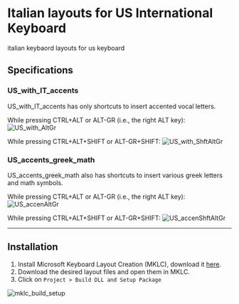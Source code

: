 # Italian layouts for US International Keyboard

italian keybaord layouts for us keyboard


## Specifications

### US_with_IT_accents

US_with_IT_accents has only shortcuts to insert accented vocal letters.

While pressing CTRL+ALT or ALT-GR (i.e., the right ALT key):
![US_with_AltGr](https://github.com/MBonalumi/italian-keyboard-layout-for-us-intl-keyboard/assets/61749282/5c786e2e-5290-47e3-8305-5118b0f1ff7c)

While pressing CTRL+ALT+SHIFT or ALT-GR+SHIFT:
![US_with_ShftAltGr](https://github.com/MBonalumi/italian-keyboard-layout-for-us-intl-keyboard/assets/61749282/64851b9b-dba3-4ac9-a87b-dbb04fa3e5c8)


### US_accents_greek_math

US_accents_greek_math also has shortcuts to insert various greek letters and math symbols.

While pressing CTRL+ALT or ALT-GR (i.e., the right ALT key):
![US_accenAltGr](https://github.com/MBonalumi/italian-keyboard-layout-for-us-intl-keyboard/assets/61749282/731c3392-cb25-4057-b6da-b50af575c044)

While pressing CTRL+ALT+SHIFT or ALT-GR+SHIFT:
![US_accenShftAltGr](https://github.com/MBonalumi/italian-keyboard-layout-for-us-intl-keyboard/assets/61749282/19a7cc2c-fdfd-4700-84a8-b2b6c0e3d98b)

---

## Installation

1. Install Microsoft Keyboard Layout Creation (MKLC), download it [here](https://www.microsoft.com/en-us/download/details.aspx?id=102134).
2. Download the desired layout files and open them in MKLC.
3. Click on `Project > Build DLL and Setup Package`

![mklc_build_setup](https://github.com/MBonalumi/italian-keyboard-layout-for-us-intl-keyboard/assets/61749282/21c63b5b-511d-4892-9760-30c7ce1d6b5e)
